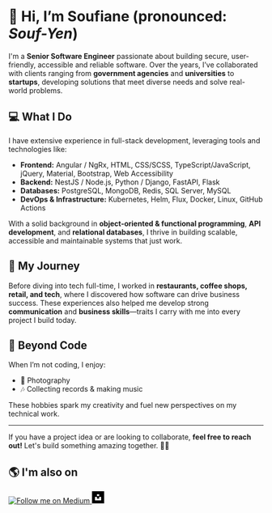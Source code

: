 # 👋 Hi, I’m Soufiane (pronounced: *Souf-Yen*)  

I'm a **Senior Software Engineer** passionate about building secure, user-friendly, accessible and reliable software. Over the years, I’ve collaborated with clients ranging from **government agencies** and **universities** to **startups**, developing solutions that meet diverse needs and solve real-world problems.  

## 💻 What I Do  
I have extensive experience in full-stack development, leveraging tools and technologies like:
- **Frontend:** Angular / NgRx, HTML, CSS/SCSS, TypeScript/JavaScript, jQuery, Material, Bootstrap, Web Accessibility
- **Backend:** NestJS / Node.js, Python / Django, FastAPI, Flask  
- **Databases:** PostgreSQL, MongoDB, Redis, SQL Server, MySQL
- **DevOps & Infrastructure:** Kubernetes, Helm, Flux, Docker, Linux, GitHub Actions

With a solid background in **object-oriented & functional programming**, **API development**, and **relational databases**, I thrive in building scalable, accessible and maintainable systems that just work.  

## 🌱 My Journey  
Before diving into tech full-time, I worked in **restaurants, coffee shops, retail, and tech**, where I discovered how software can drive business success. These experiences also helped me develop strong **communication** and **business skills**—traits I carry with me into every project I build today.  

## 🎵 Beyond Code  
When I’m not coding, I enjoy:  
- 📸 Photography  
- 🎶 Collecting records & making music  

These hobbies spark my creativity and fuel new perspectives on my technical work.  

---

If you have a project idea or are looking to collaborate, **feel free to reach out!** Let's build something amazing together. ✌🏼  

## 🌎 I'm also on

<a href="https://medium.com/@soufianerafik" title="Follow me on Medium">
  <img
    width="24"
    height="24"
    alt="Follow me on Medium"
    src="https://github.com/user-attachments/assets/d3e7245c-30c9-48cd-b4b3-f83c24d50e9f"/>
</a>  

<a href="https://unsplash.com/@soufianerafik" title="Follow me on Unsplash">
  <img
    width="24"
    height="24"
    alt="Follow me on Unsplash"
    src="https://raw.githubusercontent.com/soufianerafik/soufianerafik/master/assets/icons/unsplash.svg"/>
</a>

